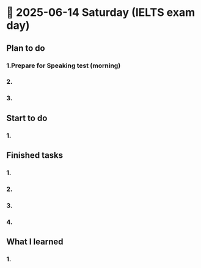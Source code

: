 # 📅 2025-06-14 Saturday (IELTS exam day)

## Plan to do
### 1.Prepare for Speaking test (morning)
### 2.
### 3.

## Start to do
### 1.

## Finished tasks
### 1.
### 2.
### 3.
### 4.

## What I learned
### 1.
